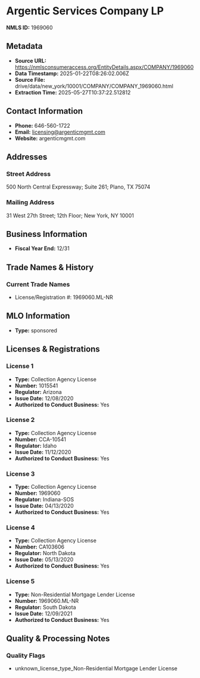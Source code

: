 # Argentic Services Company LP

**NMLS ID:** 1969060

## Metadata
- **Source URL:** https://nmlsconsumeraccess.org/EntityDetails.aspx/COMPANY/1969060
- **Data Timestamp:** 2025-01-22T08:26:02.006Z
- **Source File:** drive/data/new_york/10001/COMPANY/COMPANY_1969060.html
- **Extraction Time:** 2025-05-27T10:37:22.512812

## Contact Information
- **Phone:** 646-560-1722
- **Email:** licensing@argenticmgmt.com
- **Website:** argenticmgmt.com

## Addresses
### Street Address
500 North Central Expressway; Suite 261; Plano, TX 75074

### Mailing Address
31 West 27th Street; 12th Floor; New York, NY 10001

## Business Information
- **Fiscal Year End:** 12/31

## Trade Names & History
### Current Trade Names
- License/Registration #: 1969060.ML-NR

## MLO Information
- **Type:** sponsored

## Licenses & Registrations

### License 1
- **Type:** Collection Agency License
- **Number:** 1015541
- **Regulator:** Arizona
- **Issue Date:** 12/08/2020
- **Authorized to Conduct Business:** Yes

### License 2
- **Type:** Collection Agency License
- **Number:** CCA-10541
- **Regulator:** Idaho
- **Issue Date:** 11/12/2020
- **Authorized to Conduct Business:** Yes

### License 3
- **Type:** Collection Agency License
- **Number:** 1969060
- **Regulator:** Indiana-SOS
- **Issue Date:** 04/13/2020
- **Authorized to Conduct Business:** Yes

### License 4
- **Type:** Collection Agency License
- **Number:** CA103606
- **Regulator:** North Dakota
- **Issue Date:** 05/13/2020
- **Authorized to Conduct Business:** Yes

### License 5
- **Type:** Non-Residential Mortgage Lender License
- **Number:** 1969060.ML-NR
- **Regulator:** South Dakota
- **Issue Date:** 12/09/2021
- **Authorized to Conduct Business:** Yes

## Quality & Processing Notes
### Quality Flags
- unknown_license_type_Non-Residential Mortgage Lender License
